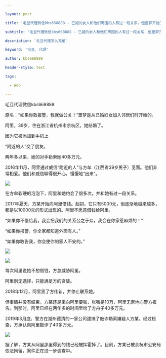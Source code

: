 ---
layout: post
title: '毛豆代理微信kbs668888 - 已婚的女人和他们周围的人有过一段关系，但噩梦开始了。'
subtitle: '毛豆代理微信kbs668888 - 已婚的女人和他们周围的人有过一段关系，但噩梦开始了。'
description: '毛豆代理怎么充值'
keyword: '毛豆, 代理'
author: kbs668888
header-style: text
tags:
  - Web
---
毛豆代理微信kbs668888

原名：“如果你敢报警，我就做公关！”噩梦是从已婚妇女加入邻居们时开始的。

阿里，39岁，住在浙江省杭州市余杭区。她结婚了。

因为它被添加到手机上

“附近的人”交了朋友。

两年多以来，她的对手勒索她40多万元。

2016年11月，阿里通过威信“附近的人”与方牟（江西省39岁男子）见面。他们非常相爱。他们和威信聊得很开心，慢慢地“出来”。

![](http://dingyue.ws.126.net/q78x9taQIb95uOdZKQbwMOAHnpRddquuqfr7ER6ZyGBa31554526935554.jpg)

在方牟软硬的泡泡下，阿里和她约会了很多次，并和她有过一段关系。

2017年夏天，方某开始向阿里借钱。起初，它只有5000元，但逐渐地越来越多，都是以10000元的形式出现的。阿里不愿意借钱给阿里。

“如果你不借给我，我会把我们的关系公之于众，我会在你家惹麻烦的！”

“如果你报警，你全家都知道外面有人。”

“如果你敢告我，你会使你的家人不安的。”

![](http://dingyue.ws.126.net/ZqzWEl6Dkjz=SnmCbcCWUY4BuXdKxHaQiqOZzHquKb2vp1554526935555.jpg)

![](http://dingyue.ws.126.net/p05LLbquNUwnZHFNvpMXbqPa2tdrXDBRqhEPOeAjUpRA11554526935557.jpg)

每次阿里说她不想借钱，方总威胁阿里。

阿里别无选择，只能满足方的贪婪。

2018年12月，阿里黑了方伟新，并停止联系她。

但事情并没有结束，方某还是来向阿里要钱，张嘴是10万，阿里无奈地向警方报告。到那时，阿里已经在两年多的时间里给了方舟子40多万元。

2019年3月底，警方在湖州德清的一家公司逮捕了敲诈勒索嫌疑人方某。经过检查，方承认向阿里敲诈了40多万元。

![](http://dingyue.ws.126.net/ABlIKVsR7J20wyV=ooERqMd=2jp3QI50CxTUXecuHGvqy1554526935557.jpg)

据了解，方某从阿里那里得到的钱已经被挥霍掉了。目前，方某已被余杭市公安局依法拘留，案件正在进一步调查中。

